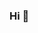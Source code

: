 ### Hi 👋

<!--
**datadesse/datadesse** is a ✨ _special_ ✨ repository because its `README.md` (this file) appears on your GitHub profile.

[My name is ](www.linkedin.com/in/datadesse)
This analysis examines the download and upload speed of UK countries
